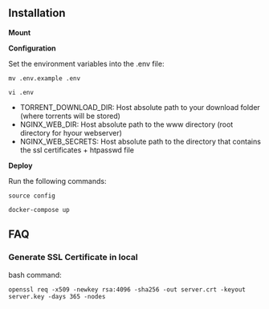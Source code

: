 ## Installation

**Mount**




**Configuration**

Set the environment variables into the .env file:

`mv .env.example .env`

`vi .env`

- TORRENT_DOWNLOAD_DIR: Host absolute path to your download folder (where torrents will be stored)
- NGINX_WEB_DIR: Host absolute path to the www directory (root directory for hyour webserver)
- NGINX_WEB_SECRETS: Host absolute path to the directory that contains the ssl certificates + htpasswd file

**Deploy**

Run the following commands:

`source config`

`docker-compose up`

## FAQ
### Generate SSL Certificate in local

bash command:

`openssl req -x509 -newkey rsa:4096 -sha256 -out server.crt -keyout server.key -days 365 -nodes`